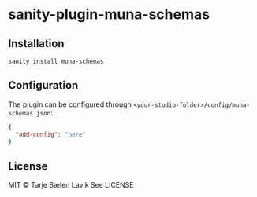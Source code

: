 # sanity-plugin-muna-schemas

## Installation

```
sanity install muna-schemas
```

## Configuration

The plugin can be configured through `<your-studio-folder>/config/muna-schemas.json`:

```json
{
  "add-config": "here"
}
```

## License

MIT © Tarje Sælen Lavik
See LICENSE
